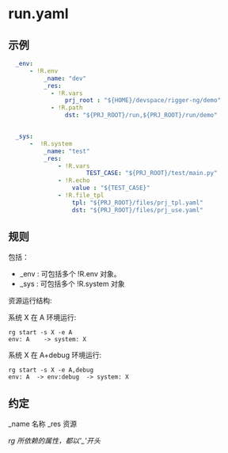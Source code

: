 # run.yaml

## 示例
``` yaml
  _env:
      - !R.env
          _name: "dev"
          _res:
            - !R.vars
                prj_root : "${HOME}/devspace/rigger-ng/demo"
            - !R.path
                dst: "${PRJ_ROOT}/run,${PRJ_ROOT}/run/demo"


  _sys:
      -  !R.system
          _name: "test"
          _res:
              - !R.vars
                      TEST_CASE: "${PRJ_ROOT}/test/main.py"
              - !R.echo
                  value : "${TEST_CASE}"
              - !R.file_tpl
                  tpl: "${PRJ_ROOT}/files/prj_tpl.yaml"
                  dst: "${PRJ_ROOT}/files/prj_use.yaml"
```
## 规则
包括：
* _env  : 可包括多个 !R.env 对象。
* _sys :  可包括多个 !R.system 对象

资源运行结构:

  系统 X 在 A 环境运行:
  ```
  rg start -s X -e A
  env: A    -> system: X
  ```
  系统 X 在 A+debug 环境运行:
  ```
  rg start -s X -e A,debug
  env: A  -> env:debug  -> system: X
  ```

## 约定
_name  名称
_res   资源

*rg 所依赖的属性，都以'_'开头*
